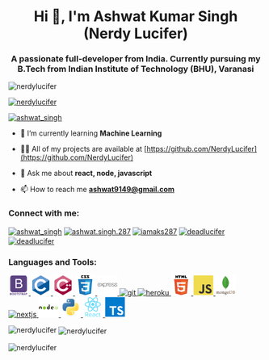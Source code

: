 <h1 align="center">Hi 👋, I'm Ashwat Kumar Singh (Nerdy Lucifer)</h1>
<h3 align="center">A passionate full-developer from India. Currently pursuing my B.Tech from Indian Institute of Technology (BHU), Varanasi</h3>

<p align="left"> <img src="https://komarev.com/ghpvc/?username=nerdylucifer&label=Profile%20views&color=0e75b6&style=flat" alt="nerdylucifer" /> </p>

<p align="left"> <a href="https://github.com/ryo-ma/github-profile-trophy"><img src="https://github-profile-trophy.vercel.app/?username=nerdylucifer" alt="nerdylucifer" /></a> </p>

<p align="left"> <a href="https://twitter.com/ashwat_singh" target="blank"><img src="https://img.shields.io/twitter/follow/ashwat_singh?logo=twitter&style=for-the-badge" alt="ashwat_singh" /></a> </p>

- 🌱 I’m currently learning **Machine Learning**

- 👨‍💻 All of my projects are available at [https://github.com/NerdyLucifer](https://github.com/NerdyLucifer)

- 💬 Ask me about **react, node, javascript**

- 📫 How to reach me **ashwat9149@gmail.com**

<h3 align="left">Connect with me:</h3>
<p align="left">
<a href="https://twitter.com/ashwat_singh" target="blank"><img align="center" src="https://raw.githubusercontent.com/rahuldkjain/github-profile-readme-generator/master/src/images/icons/Social/twitter.svg" alt="ashwat_singh" height="30" width="40" /></a>
<a href="https://fb.com/ashwat.singh.287" target="blank"><img align="center" src="https://raw.githubusercontent.com/rahuldkjain/github-profile-readme-generator/master/src/images/icons/Social/facebook.svg" alt="ashwat.singh.287" height="30" width="40" /></a>
<a href="https://instagram.com/iamaks287" target="blank"><img align="center" src="https://raw.githubusercontent.com/rahuldkjain/github-profile-readme-generator/master/src/images/icons/Social/instagram.svg" alt="iamaks287" height="30" width="40" /></a>
<a href="https://www.codechef.com/users/deadlucifer" target="blank"><img align="center" src="https://cdn.jsdelivr.net/npm/simple-icons@3.1.0/icons/codechef.svg" alt="deadlucifer" height="30" width="40" /></a>
<a href="https://codeforces.com/profile/deadlucifer" target="blank"><img align="center" src="https://cdn.jsdelivr.net/npm/simple-icons@3.0.1/icons/codeforces.svg" alt="deadlucifer" height="30" width="40" /></a>
</p>

<h3 align="left">Languages and Tools:</h3>
<p align="left"> <a href="https://getbootstrap.com" target="_blank"> <img src="https://raw.githubusercontent.com/devicons/devicon/master/icons/bootstrap/bootstrap-plain-wordmark.svg" alt="bootstrap" width="40" height="40"/> </a> <a href="https://www.cprogramming.com/" target="_blank"> <img src="https://raw.githubusercontent.com/devicons/devicon/master/icons/c/c-original.svg" alt="c" width="40" height="40"/> </a> <a href="https://www.w3schools.com/cpp/" target="_blank"> <img src="https://raw.githubusercontent.com/devicons/devicon/master/icons/cplusplus/cplusplus-original.svg" alt="cplusplus" width="40" height="40"/> </a> <a href="https://www.w3schools.com/css/" target="_blank"> <img src="https://raw.githubusercontent.com/devicons/devicon/master/icons/css3/css3-original-wordmark.svg" alt="css3" width="40" height="40"/> </a> <a href="https://expressjs.com" target="_blank"> <img src="https://raw.githubusercontent.com/devicons/devicon/master/icons/express/express-original-wordmark.svg" alt="express" width="40" height="40"/> </a> <a href="https://git-scm.com/" target="_blank"> <img src="https://www.vectorlogo.zone/logos/git-scm/git-scm-icon.svg" alt="git" width="40" height="40"/> </a> <a href="https://heroku.com" target="_blank"> <img src="https://www.vectorlogo.zone/logos/heroku/heroku-icon.svg" alt="heroku" width="40" height="40"/> </a> <a href="https://www.w3.org/html/" target="_blank"> <img src="https://raw.githubusercontent.com/devicons/devicon/master/icons/html5/html5-original-wordmark.svg" alt="html5" width="40" height="40"/> </a> <a href="https://developer.mozilla.org/en-US/docs/Web/JavaScript" target="_blank"> <img src="https://raw.githubusercontent.com/devicons/devicon/master/icons/javascript/javascript-original.svg" alt="javascript" width="40" height="40"/> </a> <a href="https://www.mongodb.com/" target="_blank"> <img src="https://raw.githubusercontent.com/devicons/devicon/master/icons/mongodb/mongodb-original-wordmark.svg" alt="mongodb" width="40" height="40"/> </a> <a href="https://nextjs.org/" target="_blank"> <img src="https://cdn.worldvectorlogo.com/logos/nextjs-3.svg" alt="nextjs" width="40" height="40"/> </a> <a href="https://nodejs.org" target="_blank"> <img src="https://raw.githubusercontent.com/devicons/devicon/master/icons/nodejs/nodejs-original-wordmark.svg" alt="nodejs" width="40" height="40"/> </a> <a href="https://www.python.org" target="_blank"> <img src="https://raw.githubusercontent.com/devicons/devicon/master/icons/python/python-original.svg" alt="python" width="40" height="40"/> </a> <a href="https://reactjs.org/" target="_blank"> <img src="https://raw.githubusercontent.com/devicons/devicon/master/icons/react/react-original-wordmark.svg" alt="react" width="40" height="40"/> </a> <a href="https://www.typescriptlang.org/" target="_blank"> <img src="https://raw.githubusercontent.com/devicons/devicon/master/icons/typescript/typescript-original.svg" alt="typescript" width="40" height="40"/> </a> </p>

<p><img align="left" src="https://github-readme-stats.vercel.app/api/top-langs?username=nerdylucifer&show_icons=true&locale=en&layout=compact" alt="nerdylucifer" /></p>

<p>&nbsp;<img align="center" src="https://github-readme-stats.vercel.app/api?username=nerdylucifer&show_icons=true&locale=en" alt="nerdylucifer" /></p>

<p><img align="center" src="https://github-readme-streak-stats.herokuapp.com/?user=nerdylucifer&" alt="nerdylucifer" /></p>
